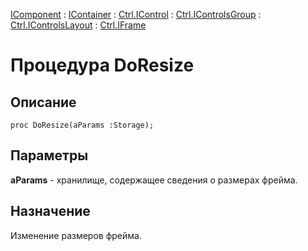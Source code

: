 ﻿---
Link: Com.Ctrl.IFrame.@DoResize
---

[IComponent](topic:Com.Custom.ComClasses.IComponent.Default) :
[IContainer](topic:Com.Custom.ComClasses.IContainer.Default) :
[Ctrl.IControl](topic:Com.Custom.ComClasses.Ctrl.IControl.Default) :
[Ctrl.IControlsGroup](topic:Com.Custom.ComClasses.Ctrl.IControlsGroup.Default) :
[Ctrl.IControlsLayout](topic:Com.Custom.ComClasses.Ctrl.IControlsLayout.Default) :
[Ctrl.IFrame](Default)

# Процедура DoResize

## Описание

    proc DoResize(aParams :Storage);

## Параметры

**aParams** - хранилище, содержащее сведения о размерах фрейма.

## Назначение

Изменение размеров фрейма.



